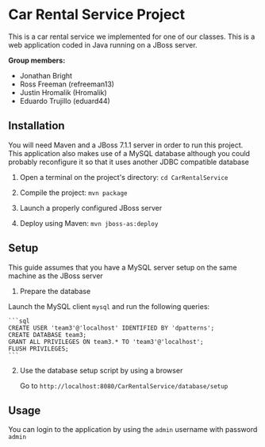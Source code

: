 # Car Rental Service Project

This is a car rental service we implemented for one of our classes. 
This is a web application coded in Java running on a JBoss server.

__Group members:__

- Jonathan Bright
- Ross Freeman (refreeman13)
- Justin Hromalik (Hromalik)
- Eduardo Trujillo (eduard44)

## Installation

You will need Maven and a JBoss 7.1.1 server in order to run this project.
This application also makes use of a MySQL database although you could probably
reconfigure it so that it uses another JDBC compatible database

1. Open a terminal on the project's directory: `cd CarRentalService`

2. Compile the project: `mvn package`

3. Launch a properly configured JBoss server

4. Deploy using Maven: `mvn jboss-as:deploy`
 
## Setup

This guide assumes that you have a MySQL server setup on the same machine as
the JBoss server

1. Prepare the database

Launch the MySQL client `mysql` and run the following queries:

	```sql
	CREATE USER 'team3'@'localhost' IDENTIFIED BY 'dpatterns';
	CREATE DATABASE team3;
	GRANT ALL PRIVILEGES ON team3.* TO 'team3'@'localhost';
	FLUSH PRIVILEGES;
	```

2. Use the database setup script by using a browser

	Go to `http://localhost:8080/CarRentalService/database/setup`

## Usage

You can login to the application by using the `admin` username with password `admin`
